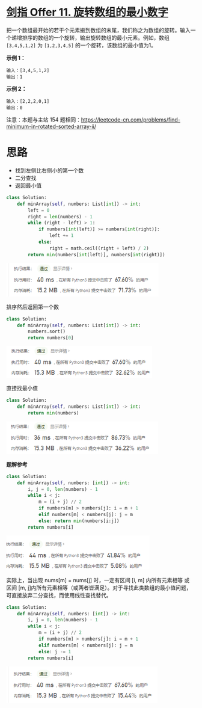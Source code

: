 # [剑指 Offer 11. 旋转数组的最小数字](https://leetcode-cn.com/problems/xuan-zhuan-shu-zu-de-zui-xiao-shu-zi-lcof/)

把一个数组最开始的若干个元素搬到数组的末尾，我们称之为数组的旋转。输入一个递增排序的数组的一个旋转，输出旋转数组的最小元素。例如，数组 `[3,4,5,1,2]` 为 `[1,2,3,4,5]` 的一个旋转，该数组的最小值为1。 

**示例 1：**

```
输入：[3,4,5,1,2]
输出：1
```

**示例 2：**

```
输入：[2,2,2,0,1]
输出：0
```

注意：本题与主站 154 题相同：https://leetcode-cn.com/problems/find-minimum-in-rotated-sorted-array-ii/

# 思路

- 找到左侧比右侧小的第一个数
- 二分查找
- 返回最小值

```python
class Solution:
    def minArray(self, numbers: List[int]) -> int:
        left = 0
        right = len(numbers) - 1
        while (right - left) > 1:
            if numbers[int(left)] >= numbers[int(right)]:
                left += 1
            else:
                right = math.ceil((right + left) / 2)
        return min(numbers[int(left)], numbers[int(right)])
```

![image-20210320122513459](../img/image-20210320122513459.png)

排序然后返回第一个数

```python
class Solution:
    def minArray(self, numbers: List[int]) -> int:
        numbers.sort()
        return numbers[0]
```

![image-20210320122438620](../img/image-20210320122438620.png)

直接找最小值

```python
class Solution:
    def minArray(self, numbers: List[int]) -> int:
        return min(numbers)
```

![image-20210320122555800](../img/image-20210320122555800.png)

**题解参考**

```python
class Solution:
    def minArray(self, numbers: [int]) -> int:
        i, j = 0, len(numbers) - 1
        while i < j:
            m = (i + j) // 2
            if numbers[m] > numbers[j]: i = m + 1
            elif numbers[m] < numbers[j]: j = m
            else: return min(numbers[i:j])
        return numbers[i]
```

![image-20210320123417181](../img/image-20210320123417181.png)

实际上，当出现 nums[m] = nums[j] 时，一定有区间 \[i, m] 内所有元素相等 或 区间 \[m, j]内所有元素相等（或两者皆满足）。对于寻找此类数组的最小值问题，可直接放弃二分查找，而使用线性查找替代。

```python
class Solution:
    def minArray(self, numbers: [int]) -> int:
        i, j = 0, len(numbers) - 1
        while i < j:
            m = (i + j) // 2
            if numbers[m] > numbers[j]: i = m + 1
            elif numbers[m] < numbers[j]: j = m
            else: j -= 1
        return numbers[i]
```

![image-20210320123445572](../img/image-20210320123445572.png)